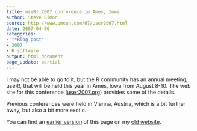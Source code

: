 ```yaml
---
title: useR! 2007 conference in Ames, Iowa
author: Steve Simon
source: http://www.pmean.com/07/User2007.html
date: 2007-04-06
categories:
- "*Blog post"
- 2007
- R software
output: html_document
page_update: partial
---
```


I may not be able to go to it, but the R community has an annual meeting, useR!, that will be held this year in Ames, Iowa from August 8-10. The web site for this conference ([user2007.org][use1]) provides some of the details.

Previous conferences were held in Vienna, Austria, which is a bit further away, but also a bit more exotic.

You can find an [earlier version][sim1] of this page on my [old website][sim2].

[sim1]: http://www.pmean.com/07/User2007.html
[sim2]: http://www.pmean.com

[use1]: http://user2007.org/
